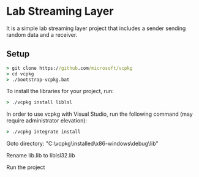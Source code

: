 # Lab Streaming Layer

It is a simple lab streaming layer project that includes a sender sending random data and a receiver.

## Setup
```cmd
> git clone https://github.com/microsoft/vcpkg
> cd vcpkg
> ./bootstrap-vcpkg.bat
```

To install the libraries for your project, run:

```cmd
> ./vcpkg install liblsl
```

In order to use vcpkg with Visual Studio,
run the following command (may require administrator elevation):

```cmd
> ./vcpkg integrate install
```

Goto directory: "C:\vcpkg\installed\x86-windows\debug\lib"

Rename lib.lib to liblsl32.lib

Run the project
